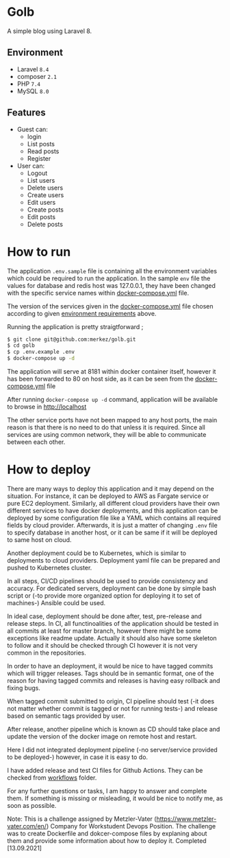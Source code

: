 # Golb


A simple blog using Laravel 8.


## Environment
- Laravel `8.4`
- composer `2.1`
- PHP `7.4`
- MySQL `8.0`

## Features
- Guest can:
    - login
    - List posts
    - Read posts
    - Register
- User can:
    - Logout
    - List users
    - Delete users
    - Create users
    - Edit users
    - Create posts
    - Edit posts
    - Delete posts

# How to run 

The application `.env.sample` file is containing all the environment variables which could be required to run the application. In the sample `env` file the values for database and redis host was 127.0.0.1, they have been changed with the specific service names within [docker-compose.yml](./docker-compose.yml) file.  

The version of the services given in the [docker-compose.yml](./docker-compose.yml) file chosen according to given [environment requirements](#environment) above.

Running the application is pretty straigtforward ; 

```bash 
$ git clone git@github.com:merkez/golb.git
$ cd golb
$ cp .env.example .env 
$ docker-compose up -d 
```

The application will serve at 8181 within docker container itself, however it has been forwarded to 80 on host side, as it can be seen from the [docker-compose.yml](./docker-compose.yml#L14) file

After running `docker-compose up -d` command, application will be available to browse in [http://localhost](http://localhost)

The other service ports have not been mapped to any host ports, the main reason is that there is no need to do that unless it is required. Since all services are using common network, they will be able to communicate between each other. 


# How to deploy

There are many ways to deploy this application and it may depend on the situation. For instance, it can be deployed to AWS as Fargate service or pure EC2 deployment. Similarly, all different cloud providers have their own different services to have docker deployments, and this application can be deployed by some configuration file like a YAML which contains all required fields by cloud provider. Afterwards, it is just a matter of changing `.env` file to specify database in another host, or it can be same if it will be deployed to same host on cloud. 

Another deployment could be to Kubernetes, which is similar to deployments to cloud providers. Deployment yaml file can be prepared and pushed to Kubernetes cluster. 

In all steps, CI/CD pipelines should be used to provide consistency and accuracy. For dedicated servers, deployment can be done by simple bash script or (-to provide more organized option for deploying it to set of machines-) Ansible could be used. 

In ideal case, deployment should be done after, test, pre-release and release steps. In CI, all functinoalities of the application should be tested in all commits at least for master branch, however there might be some exceptions like readme update. Actually it should also have some skeleton to follow and it should be checked through CI however it is not very common in the repositories. 

In order to have an deployment, it would be nice to have tagged commits which will trigger releases. Tags should be in semantic format, one of the reason for having tagged commits and releases is having easy rollback and fixing bugs. 

When tagged commit submitted to origin, CI pipeline should test (-it does not matter whether commit is tagged or not for running tests-) and release based on semantic tags provided by user. 

After release, another pipeline which is known as CD should take place and update the version of the docker image on remote host and restart. 

Here I did not integrated deployment pipeline (-no server/service provided to be deployed-) however, in case it is easy to do. 

I have added release and test CI files for Github Actions. They can be checked from [workflows](.github/workflows/) folder.

For any further questions or tasks, I am happy to answer and complete them. If something is missing or misleading, it would be nice to notify me, as soon as possible. 

Note: This is a challenge assigned by Metzler-Vater (https://www.metzler-vater.com/en/) Company for Workstudent Devops Position. The challenge was to create Dockerfile and dokcer-compose files by explaning about them and provide some information about how to deploy it. Completed  [13.09.2021]



